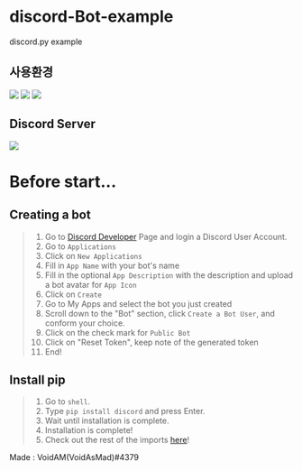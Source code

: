# discord-Bot-example
discord.py example

## 사용환경
[<img src="https://img.shields.io/badge/Replit-667881?style=for-the-badge&logo=Replit&logoColor=white">](https://replit.com/)
[<img src="https://img.shields.io/badge/Python 3.8.12-4374D9?style=for-the-badge&logo=python&logoColor=white">](https://www.python.org/)
[<img src="https://img.shields.io/badge/Firebase-FFCA28?style=for-the-badge&logo=Firebase&logoColor=white">](https://firebase.google.com/?hl=ko)

## Discord Server
[<img src="https://img.shields.io/badge/Discord-5865F2?style=for-the-badge&logo=Discord&logoColor=white">](https://discord.gg/B98msXGRB7)

# Before start...
## Creating a bot
> 1. Go to [Discord Developer](https://discord.com/developers/docs/intro) Page and login a Discord User Account.
> 2. Go to `Applications`
> 3. Click on `New Applications`
> 4. Fill in `App Name` with your bot's name
> 5. Fill in the optional `App Description` with the description and upload a bot avatar for `App Icon`
> 6. Click on `Create`
> 7. Go to My Apps and select the bot you just created
> 8. Scroll down to the "Bot" section, click `Create a Bot User`, and conform your choice.
> 9. Click on the check mark for `Public Bot`
> 10. Click on "Reset Token", keep note of the generated token
> 11. End!

## Install pip
> 1. Go to `shell`.
> 2. Type `pip install discord` and press Enter.
> 3. Wait until installation is complete.
> 4. Installation is complete!
> 5. Check out the rest of the imports [here](https://github.com/VoidAsMad/discord-Bot-example/blob/main/code/import.md)!

Made : VoidAM(VoidAsMad)#4379
